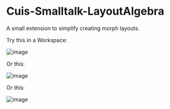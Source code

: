 # Cuis-Smalltalk-LayoutAlgebra
A small extension to simplify creating morph layouts.

Try this in a Workspace:

![image](https://github.com/drdavidf/Cuis-Smalltalk-LayoutAlgebra/assets/115069219/703548a0-b168-4674-8c07-360d65e65d92)

Or this:

![image](https://github.com/drdavidf/Cuis-Smalltalk-LayoutAlgebra/assets/115069219/97204a6b-55d6-42e3-8368-3685962fdf87)

Or this:

![image](https://github.com/drdavidf/Cuis-Smalltalk-LayoutAlgebra/assets/115069219/50aed039-7ce5-4095-bd29-207c250cf084)




